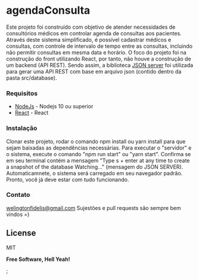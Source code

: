 # agendaConsulta

Este projeto foi construído com objetivo de atender necessidades de consultórios médicos em controlar agenda de consultas aos pacientes. Através deste sistema simplificado, é possível cadastrar médicos e consultas, com controle de intervalo de tempo entre as consultas, incluindo não permitir consultas em mesma data e horário. O foco do projeto foi na construção do front utilizando React, por tanto, não houve a construção de um backend (API REST). Sendo assim, a biblioteca [JSON server] foi utilizada para gerar uma API REST com base em arquivo json (contido dentro da pasta src/database).

### Requisitos

* [NodeJs] - Nodejs 10 ou superior
* [React] - React

### Instalação

Clonar este projeto, rodar o comando npm install ou yarn install para que sejam baixadas as dependências necessárias. Para executar o "servidor" e o sistema, execute o comando "npm run start" ou "yarn start". Confirma se em seu terminal contém a mensagem "Type s + enter at any time to create a snapshot of the database Watching..." (mensagem do JSON SERVER). Automaticamnete, o sistema será carregado em seu navegador padrão. Pronto, você já deve estar com tudo funcionando.

### Contato
welingtonfidelis@gmail.com
Sujestões e pull requests são sempre bem vindos =) 

License
----

MIT

**Free Software, Hell Yeah!**

[//]: # (These are reference links used in the body of this note and get stripped out when the markdown processor does its job. There is no need to format nicely because it shouldn't be seen. Thanks SO - http://stackoverflow.com/questions/4823468/store-comments-in-markdown-syntax)

[NodeJs]: <https://nodejs.org/en/>
[React]: <https://pt-br.reactjs.org/docs/getting-started.html>
[JSON server]: <https://www.npmjs.com/package/json-server>
;
